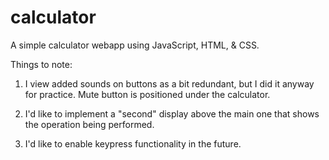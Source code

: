 # calculator

A simple calculator webapp using JavaScript, HTML, & CSS.

Things to note:

1. I view added sounds on buttons as a bit redundant, but I did it anyway for practice. Mute button is positioned under the calculator.

2. I'd like to implement a "second" display above the main one that shows the operation being performed.

3. I'd like to enable keypress functionality in the future.

